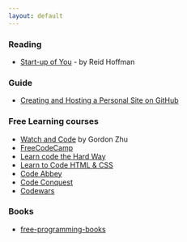 ```yaml
---
layout: default
---
```


### Reading
* [Start-up of You](http://amzn.to/2F8iDdX) - by Reid Hoffman

### Guide
* [Creating and Hosting a Personal Site on GitHub](http://jmcglone.com/guides/github-pages/)

### Free Learning courses
* [Watch and Code](https://watchandcode.com/) by Gordon Zhu
* [FreeCodeCamp](https://www.freecodecamp.org)
* [Learn code the Hard Way](https://learncodethehardway.org/)
* [Learn to Code HTML & CSS](https://learn.shayhowe.com/)
* [Code Abbey](http://www.codeabbey.com/)
* [Code Conquest](http://www.codeconquest.com/)
* [Codewars](https://www.codewars.com/)

### Books 
* [free-programming-books](https://github.com/EbookFoundation/free-programming-books/blob/master/free-programming-books.md)